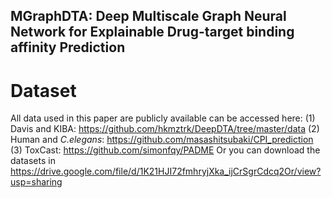 ## MGraphDTA: Deep Multiscale Graph Neural Network for Explainable Drug-target binding affinity Prediction

# Dataset
All data used in this paper are publicly available can be accessed here:
(1) Davis and KIBA: https://github.com/hkmztrk/DeepDTA/tree/master/data
(2) Human and *C.elegans*: https://github.com/masashitsubaki/CPI_prediction
(3) ToxCast: https://github.com/simonfqy/PADME
Or you can download the datasets in https://drive.google.com/file/d/1K21HJI72fmhryjXka_ijCrSgrCdcq2Or/view?usp=sharing

